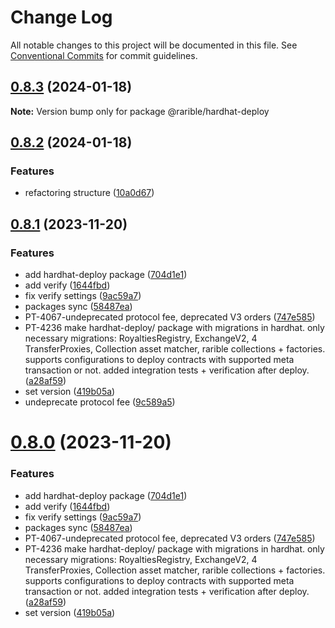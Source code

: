 # Change Log

All notable changes to this project will be documented in this file.
See [Conventional Commits](https://conventionalcommits.org) for commit guidelines.

## [0.8.3](https://github.com/rariblecom/protocol-contracts/compare/v0.8.2...v0.8.3) (2024-01-18)

**Note:** Version bump only for package @rarible/hardhat-deploy

## [0.8.2](https://github.com/rariblecom/protocol-contracts/compare/v0.8.1...v0.8.2) (2024-01-18)

### Features

- refactoring structure ([10a0d67](https://github.com/rariblecom/protocol-contracts/commit/10a0d673d9a589aa8e341ea5e3aa9c0657cabe2d))

## [0.8.1](https://github.com/rarible/protocol-contracts/compare/v0.7.15...v0.8.1) (2023-11-20)

### Features

- add hardhat-deploy package ([704d1e1](https://github.com/rarible/protocol-contracts/commit/704d1e15fad6026bf25d0fd2319f3b0254b5c15f))
- add verify ([1644fbd](https://github.com/rarible/protocol-contracts/commit/1644fbd31d2a0c2593cb874373af4734df43ad06))
- fix verify settings ([9ac59a7](https://github.com/rarible/protocol-contracts/commit/9ac59a7621f272b43a8458413f83faad7bed52b6))
- packages sync ([58487ea](https://github.com/rarible/protocol-contracts/commit/58487ea1c48cea8ebea68185c0e612ffd31bea2f))
- PT-4067-undeprecated protocol fee, deprecated V3 orders ([747e585](https://github.com/rarible/protocol-contracts/commit/747e585ff9dad2411af83014c4f5c9adbe2d8d61))
- PT-4236 make hardhat-deploy/ package with migrations in hardhat. only necessary migrations: RoyaltiesRegistry, ExchangeV2, 4 TransferProxies, Collection asset matcher, rarible collections + factories. supports configurations to deploy contracts with supported meta transaction or not. added integration tests + verification after deploy. ([a28af59](https://github.com/rarible/protocol-contracts/commit/a28af5965f398d9c75eb38041c2d1dbcc5651cdd))
- set version ([419b05a](https://github.com/rarible/protocol-contracts/commit/419b05a732e611b67d2a598f0f6d8a20231e1c64))
- undeprecate protocol fee ([9c589a5](https://github.com/rarible/protocol-contracts/commit/9c589a57028b2f541245f0e96557c535d1740bf9))

# [0.8.0](https://github.com/rarible/protocol-contracts/compare/v0.7.15...v0.8.0) (2023-11-20)

### Features

- add hardhat-deploy package ([704d1e1](https://github.com/rarible/protocol-contracts/commit/704d1e15fad6026bf25d0fd2319f3b0254b5c15f))
- add verify ([1644fbd](https://github.com/rarible/protocol-contracts/commit/1644fbd31d2a0c2593cb874373af4734df43ad06))
- fix verify settings ([9ac59a7](https://github.com/rarible/protocol-contracts/commit/9ac59a7621f272b43a8458413f83faad7bed52b6))
- packages sync ([58487ea](https://github.com/rarible/protocol-contracts/commit/58487ea1c48cea8ebea68185c0e612ffd31bea2f))
- PT-4067-undeprecated protocol fee, deprecated V3 orders ([747e585](https://github.com/rarible/protocol-contracts/commit/747e585ff9dad2411af83014c4f5c9adbe2d8d61))
- PT-4236 make hardhat-deploy/ package with migrations in hardhat. only necessary migrations: RoyaltiesRegistry, ExchangeV2, 4 TransferProxies, Collection asset matcher, rarible collections + factories. supports configurations to deploy contracts with supported meta transaction or not. added integration tests + verification after deploy. ([a28af59](https://github.com/rarible/protocol-contracts/commit/a28af5965f398d9c75eb38041c2d1dbcc5651cdd))
- set version ([419b05a](https://github.com/rarible/protocol-contracts/commit/419b05a732e611b67d2a598f0f6d8a20231e1c64))
